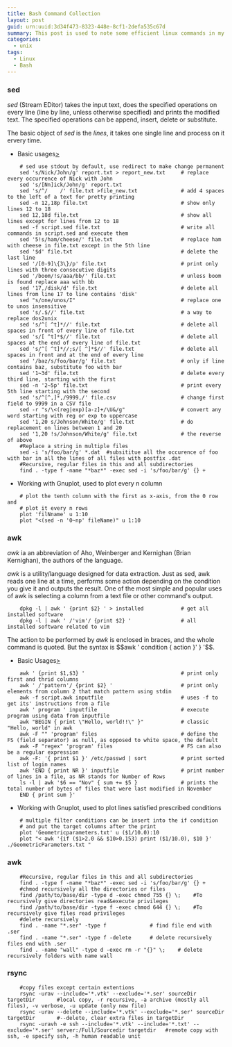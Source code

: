 ```yaml
---
title: Bash Command Collection
layout: post
guid: urn:uuid:3d34f473-8323-448e-8cf1-2defa535c67d
summary: This post is used to note some efficient linux commands in my work.
categories:
  - unix
tags:
  - Linux
  - Bash
---
```



### sed
*sed* (Stream EDitor) takes the input text, does the specified operations on every line (line by line, unless otherwise specified) and prints the modified text. 
The specified operations can be append, insert, delete or substitute. 

The basic object of *sed* is the *lines*, it takes one single line and process on it ervery time.
- Basic usages[>](https://linuxconfig.org/learning-linux-commands-sed)
```
    # sed use stdout by default, use redirect to make change permanent
    sed 's/Nick/John/g' report.txt > report_new.txt     # replace every occurrence of Nick with John
    sed 's/[Nn]ick/John/g' report.txt
    sed 's/^/    /' file.txt >file_new.txt              # add 4 spaces to the left of a text for pretty printing
    sed -n 12,18p file.txt                              # show only lines 12 to 18
    sed 12,18d file.txt                                 # show all lines except for lines from 12 to 18
    sed -f script.sed file.txt                          # write all commands in script.sed and execute them
    sed '5!s/ham/cheese/' file.txt                      # replace ham with cheese in file.txt except in the 5th line
    sed '$d' file.txt                                   # delete the last line
    sed '/[0-9]\{3\}/p' file.txt                        # print only lines with three consecutive digits
    sed '/boom/!s/aaa/bb/' file.txt                     # unless boom is found replace aaa with bb
    sed '17,/disk/d' file.txt                           # delete all lines from line 17 to line contains 'disk'
    sed "s/one/unos/I"                                  # replace one to unos insensitive
    sed 's/.$//' file.txt                               # a way to replace dos2unix
    sed 's/^[ ^t]*//' file.txt                          # delete all spaces in front of every line of file.txt
    sed 's/[ ^t]*$//' file.txt                          # delete all spaces at the end of every line of file.txt
    sed 's/^[ ^t]*//;s/[ ^]*$//' file.txt               # delete all spaces in front and at the end of every line
    sed '/baz/s/foo/bar/g' file.txt                     # only if line contains baz, substitute foo with bar
    sed '1~3d' file.txt                                 # delete every third line, starting with the first
    sed -n '2~5p' file.txt                              # print every 5th line starting with the second
    sed 's/^[^,]*,/9999,/' file.csv                     # change first field to 9999 in a CSV file
    sed -r "s/\<(reg|exp)[a-z]+/\U&/g"                  # convert any word starting with reg or exp to uppercase
    sed '1,20 s/Johnson/White/g' file.txt               # do replacement on lines between 1 and 20
    sed '1,20 !s/Johnson/White/g' file.txt              # the reverse of above
    #Replace a string in multiple files 
    sed -i 's/foo/bar/g' *.dat  #subsititue all the occurence of foo with bar in all the lines of all files with postfix .dat
    #Recursive, regular files in this and all subdirectories
    find . -type f -name "*baz*" -exec sed -i 's/foo/bar/g' {} +
```
- Working with Gnuplot, used to plot every n column
```
    # plot the tenth column with the first as x-axis, from the 0 row and
    # plot it every n rows
    plot 'filNname' u 1:10
    plot "<(sed -n '0~np' fileName)" u 1:10
```

### awk
*awk* ia an abbreviation of Aho, Weinberger and Kernighan (Brian Kernighan), the authors of the language.

*awk* is a utility/language designed for data extraction. Just as sed, awk reads one line at a time, performs some action depending on the condition you 
give it and outputs the result. One of the most simple and popular uses of awk is selecting a column from a text file or other command's output. 

```
    dpkg -l | awk ' {print $2} ' > installed            # get all installed software
    dpkg -l | awk ' /'vim'/ {print $2} '                # all installed software related to vim
```
The action to be performed by *awk* is enclosed in braces, and the whole command is quoted. But the syntax is $$awk ' condition { action }'  } '$$.

- Basic Usages[>](https://linuxconfig.org/learning-linux-commands-awk)
```
    awk ' {print $1,$3} '                               # print only first and thrid columns
    awk ' /'pattern'/ {print $2} '                      # print only elements from column 2 that match pattern using stdin
    awk -f script.awk inputfile                         # uses -f to get its' instructions from a file
    awk ' program ' inputfile                           # execute program using data from inputfile
    awk "BEGIN { print \"Hello, world!!\" }"            # classic "Hello, world" in awk
    awk -F "" 'program' files                           # define the FS (field separator) as null, as opposed to white space, the default
    awk -F "regex" 'program' files                      # FS can also be a regular expression
    awk -F: '{ print $1 }' /etc/passwd | sort           # print sorted list of login names
    awk 'END { print NR }' inputfile                    # print number of lines in a file, as NR stands for Number of Rows
    ls -l | awk '$6 == "Nov" { sum += $5 }              # prints the total number of bytes of files that were last modified in November
    END { print sum }'
```
- Working with Gnuplot, used to plot lines satisfied prescribed conditions
```
    # multiple filter conditions can be insert into the if condition
    # and put the target columns after the print
    plot 'Geometricparameters.txt' u ($1/10.0):10
    plot "< awk '{if ($1>2.0 && $10>0.153) print ($1/10.0), $10 }' ./GeometricParameters.txt "
```


### awk
```
    #Recursive, regular files in this and all subdirectories
    find . -type f -name "*baz*" -exec sed -i 's/foo/bar/g' {} +
    #chmod recursively all the directories or files
    find /path/to/base/dir -type d -exec chmod 755 {} \;    #To recursively give directories read&execute privileges
    find /path/to/base/dir -type f -exec chmod 644 {} \;    #To recursively give files read privileges
    #delete recursively
    find . -name "*.ser" -type f              # find file end with .ser
    find . -name "*.ser" -type f -delete      # delete recursively files end with .ser
    find . -name "wall" -type d -exec rm -r "{}" \;    # delete recursively folders with name wall
```


### rsync
```
    #copy files except certain extentions
    rsync -urav --include='*.vtk' --exclude='*.ser' sourceDir targetDir       #local copy, -r recursive, -a archive (mostly all files), -v verbose, -u update (only new file)
    rsync -urav --delete --include='*.vtk' --exclude='*.ser' sourceDir targetDir       #--delete, clear extra files in targetDir
    rsync -uravh -e ssh --include='*.vtk' --include='*.txt' --exclude='*.ser' server:/Full/Sourcedir targetdir   #remote copy with ssh, -e specify ssh, -h human readable unit
```
